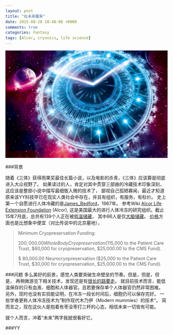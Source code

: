```yaml
---
layout: post
title: "在未来醒来"
date: 2015-08-28 18:48:08 +0000
comments: true
categories: Fantasy
tags: [Alcor, cryonics, life science]
---
```


![](/images/time.jpg)

###背景

随着《三体》获得雨果奖最佳长篇小说，以及电影的杀青，《三体》应该算是彻底进入大众视野了。
如果读过的人，肯定对其中贯穿三部曲的冷藏技术印象深刻，这应该是整部小说中描写最细致入微的技术了，
鄙视自己孤陋寡闻，最近才知道原来该YY科技早已在现实人类社会中存在，并且有组织，有服务，有标价。
史上第一个自愿进行人体冷藏的是[James_Bedford](https://en.wikipedia.org/wiki/James_Bedford)，1967年。
参考Wiki [Alcor Life Extension Foundation](https://en.wikipedia.org/wiki/Alcor_Life_Extension_Foundation)  (Alcor),
这是美国最大的进行人体冷冻的研究组织。截止15年7月底，总共有139个人正在被[低温储藏](https://en.wikipedia.org/wiki/Cryopreservation)，
其中86人是仅[大脑储藏](https://en.wikipedia.org/wiki/Neuropreservation)。
[价格](http://www.alcor.org/BecomeMember/scheduleA.html)方面也是比想象中便宜（对比传说中的北京墓地），
>Minimum Cryopreservation Funding:
>
>$200,000.00 Whole Body Cryopreservation ($115,000 to the Patient Care Trust, $60,000 for cryopreservation, $25,000.00 to the CMS Fund). 
>
>$ 80,000.00 Neurocryopreservation ($25,000 to the Patient Care Trust, $30,000 for cryopreservation, $25,000.00 to the CMS Fund). 


###问题
多么美好的前景，感觉人类要突破生命壁垒的节奏。但是，但是，但是，
再稍微游览下相关技术，发现还是有[很长的路要走](https://en.wikipedia.org/wiki/Cryonics#Obstacles_to_success)。
就目前技术而言，能低温保存的只有血液、细胞和人体器官。且若要保存单个人体器官仍然非常困难。
另外，现时也没有实验能证明，在冷冻一段长时间后，细胞仍可以保存完好。
一些学者更称人体冷冻技术为“制作现代木乃伊（Modern mummies）的技术”。
简而言之，现在这伙人是抱着有枣没枣打三杆的心态，相信未来一切皆有可能。


就个人而言，冲着“未来”两字我就很看好它。


###YY





